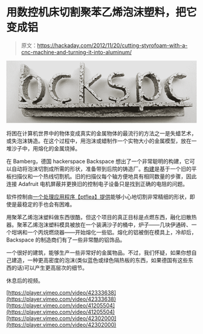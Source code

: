 # 用数控机床切割聚苯乙烯泡沫塑料，把它变成铝

> 原文：<https://hackaday.com/2012/11/20/cutting-styrofoam-with-a-cnc-machine-and-turning-it-into-aluminum/>

![](img/55a3ddd2b4d4f064df5d71a37f6d00b5.png "bckspc")

将困在计算机世界中的物体变成真实的金属物体的最流行的方法之一是失蜡艺术，或失泡沫铸造。在这个过程中，用泡沫或蜡制作一个实物大小的金属模型，放在一堆沙子中，用熔化的金属烧掉。

在 Bamberg，德国 hackerspace Backspace 想出了一个非常聪明的构建，它可以自动将泡沫切割成所需的形状，准备带到后院的铸造厂。[构建](http://www.hackerspace-bamberg.de/Styroplotter_en)是基于一个旧的平板扫描仪和一个热线切割机。旧的扫描仪每个轴方便地具有相同数量的步骤，因此连接 Adafruit 电机屏蔽并更换旧的控制电子设备只是找到正确的电阻的问题。

软件控制由[一个处理应用程序【ptflea】提供](https://github.com/ptflea/Styroplotter)能够小心地切割非常精细的形状，即使是最稳定的手也会有困难。

用聚苯乙烯泡沫塑料做东西很酷，但这个项目的真正目标是点燃东西，融化旧散热器。聚苯乙烯泡沫塑料模具被放在一个装满沙子的桶中，炉子——几块伊通砖、一个坩埚和一个丙烷燃烧器——开始熔化一些铝。熔化的铝被倒在模具上，冷却后，Backspace 的制造商们有了一些非常酷的铝饰品。

一个很好的建筑，能够生产一些非常好的金属物品。不过，我们怀疑，如果你想自己建造，一种更高密度的泡沫(类似蓝色或绿色隔热板的东西，如果德国有这些东西的话)可以产生更高层次的细节。

休息后的视频。

[https://player.vimeo.com/video/42333638](https://player.vimeo.com/video/42333638)[https://player.vimeo.com/video/41205504](https://player.vimeo.com/video/41205504)[https://player.vimeo.com/video/42302000](https://player.vimeo.com/video/42302000)